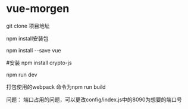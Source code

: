 # vue-morgen

git clone 项目地址

npm install安装包

npm install --save vue

#安装
npm install crypto-js

npm run dev


打包使用的webpack 命令为npm run build

问题：
端口占用的问题，可以更改config/index.js中的8090为想要的端口号